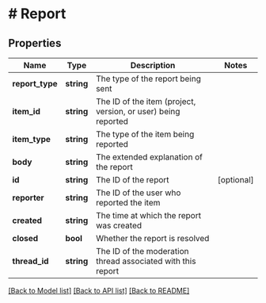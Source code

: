 # # Report

## Properties

Name | Type | Description | Notes
------------ | ------------- | ------------- | -------------
**report_type** | **string** | The type of the report being sent |
**item_id** | **string** | The ID of the item (project, version, or user) being reported |
**item_type** | **string** | The type of the item being reported |
**body** | **string** | The extended explanation of the report |
**id** | **string** | The ID of the report | [optional]
**reporter** | **string** | The ID of the user who reported the item |
**created** | **string** | The time at which the report was created |
**closed** | **bool** | Whether the report is resolved |
**thread_id** | **string** | The ID of the moderation thread associated with this report |

[[Back to Model list]](../../README.md#models) [[Back to API list]](../../README.md#endpoints) [[Back to README]](../../README.md)
